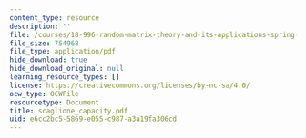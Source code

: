 ```yaml
---
content_type: resource
description: ''
file: /courses/18-996-random-matrix-theory-and-its-applications-spring-2004/e6cc2bc55869e055c987a3a19fa306cd_scaglione_capacity.pdf
file_size: 754968
file_type: application/pdf
hide_download: true
hide_download_original: null
learning_resource_types: []
license: https://creativecommons.org/licenses/by-nc-sa/4.0/
ocw_type: OCWFile
resourcetype: Document
title: scaglione_capacity.pdf
uid: e6cc2bc5-5869-e055-c987-a3a19fa306cd
---
```

